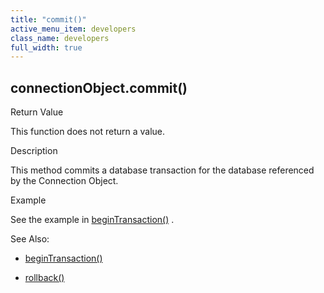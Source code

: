 ```yaml
---
title: "commit()"
active_menu_item: developers
class_name: developers
full_width: true
---
```



## connectionObject.commit()

Return Value

This function does not return a value.

Description

This method commits a database transaction for the database referenced by the Connection Object.

Example

See the example in [beginTransaction()](begintransaction) .

See Also:

 - [beginTransaction()](begintransaction)

 - [rollback()](rollback)

